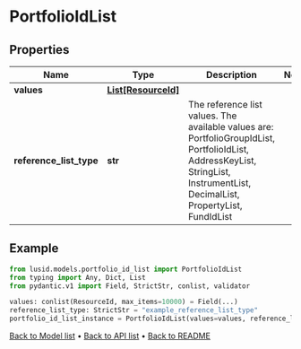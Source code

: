 # PortfolioIdList

## Properties
Name | Type | Description | Notes
------------ | ------------- | ------------- | -------------
**values** | [**List[ResourceId]**](ResourceId.md) |  | 
**reference_list_type** | **str** | The reference list values. The available values are: PortfolioGroupIdList, PortfolioIdList, AddressKeyList, StringList, InstrumentList, DecimalList, PropertyList, FundIdList | 
## Example

```python
from lusid.models.portfolio_id_list import PortfolioIdList
from typing import Any, Dict, List
from pydantic.v1 import Field, StrictStr, conlist, validator

values: conlist(ResourceId, max_items=10000) = Field(...)
reference_list_type: StrictStr = "example_reference_list_type"
portfolio_id_list_instance = PortfolioIdList(values=values, reference_list_type=reference_list_type)

```

[Back to Model list](../README.md#documentation-for-models) &#8226; [Back to API list](../README.md#documentation-for-api-endpoints) &#8226; [Back to README](../README.md)

